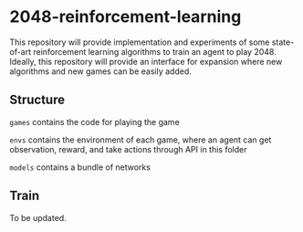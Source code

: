 # 2048-reinforcement-learning

 

This repository will provide implementation and experiments of some state-of-art reinforcement learning algorithms to train an agent to play 2048. Ideally, this repository will provide an interface for expansion where new algorithms and new games can be easily added. 



## Structure

`games` contains the code for playing the game

`envs` contains the environment of each game, where an agent can get observation, reward, and take actions through API in this folder

`models` contains a bundle of networks



## Train

 To be updated.

